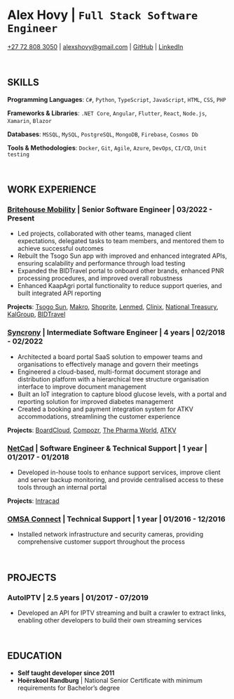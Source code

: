 # Alex Hovy | `Full Stack Software Engineer`

[+27 72 808 3050](tel:+27728083050) | [alexshovy@gmail.com](alexshovy@gmail.com) | [GitHub](https://github.com/AlexHovy) | [LinkedIn](https://www.linkedin.com/in/alexhovy/)

<br />

## SKILLS

**Programming Languages**: `C#`, `Python`, `TypeScript`, `JavaScript`, `HTML`, `CSS`, `PHP`

**Frameworks & Libraries**: `.NET Core`, `Angular`, `Flutter`, `React`, `Node.js`, `Xamarin`, `Blazor`

**Databases**: `MSSQL`, `MySQL`, `PostgreSQL`, `MongoDB`, `Firebase`, `Cosmos Db`

**Tools & Methodologies**: `Docker`, `Git`, `Agile`, `Azure`, `DevOps`, `CI/CD`, `Unit testing`

<br />

## WORK EXPERIENCE

### [Britehouse Mobility](https://www.britehousemobility.com/) | Senior Software Engineer | 03/2022 - Present

* Led projects, collaborated with other teams, managed client expectations, delegated tasks to team members, and mentored them to achieve successful outcomes
* Rebuilt the Tsogo Sun app with improved and enhanced integrated APIs, ensuring scalability and performance through load testing
* Expanded the BIDTravel portal to onboard other brands, enhanced PNR processing procedures, and improved overall robustness
* Enhanced KaapAgri portal functionality to reduce support queries, and built integrated API reporting

**Projects**: [Tsogo Sun](https://www.tsogosun.com/), [Makro](https://www.makro.co.za/), [Shoprite](https://www.shoprite.co.za/), [Lenmed](https://www.lenmed.co.za/), [Clinix](https://clinix.co.za/), [National Treasury](http://www.treasury.gov.za/), [KalGroup](https://www.kalgroup.co.za/), [BIDTravel](https://www.bidtravel.co.za/)


### [Syncrony](https://syncrony.com/) | Intermediate Software Engineer | 4 years | 02/2018 - 02/2022

* Architected a board portal SaaS solution to empower teams and organisations to effectively manage and govern their meetings
* Engineered a cloud-based, multi-format document storage and distribution platform with a hierarchical tree structure organisation interface to improve document management
* Built an IoT integration to capture blood glucose levels, with a portal and reporting solution for improved diabetes management
* Created a booking and payment integration system for ATKV accommodations, streamlining the customer experience

**Projects**: [BoardCloud](https://boardcloud.org/), [Compozr](https://compozr.net/), [The Pharma World](https://thepharmaworld.co.za/), [ATKV](https://atkv.org.za/)


### [NetCad](https://www.netcadgroup.co.za/) | Software Engineer & Technical Support | 1 year | 01/2017 - 01/2018

* Developed in-house tools to enhance support services, improve client and server backup monitoring, and provide centralised access to these tools through an internal portal

**Projects**: [Intracad](http://intracad.co.za/)


### [OMSA Connect](https://omsa-connect.co.za/) | Technical Support | 1 year | 01/2016 - 12/2016
* Installed network infrastructure and security cameras, providing comprehensive customer support throughout the process

<br />

## PROJECTS

### AutoIPTV | 2.5 years | 01/2017 - 07/2019

* Developed an API for IPTV streaming and built a crawler to extract links, enabling other developers to build their own streaming services

<br />

## EDUCATION

* **Self taught developer since 2011**
* **Hoërskool Randburg** | National Senior Certificate with minimum requirements for Bachelor’s degree
